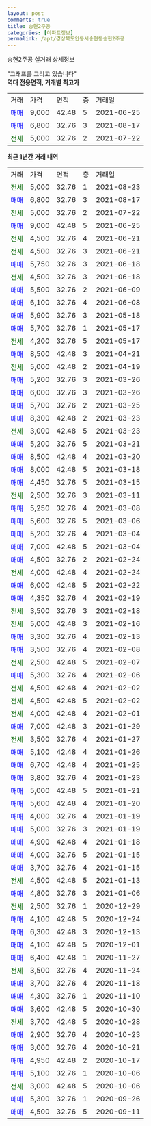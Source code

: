 ```yaml
---
layout: post
comments: true
title: 송현2주공
categories: [아파트정보]
permalink: /apt/경상북도안동시송현동송현2주공
---
```


송현2주공 실거래 상세정보

<script type="text/javascript">
  google.charts.load('current', {'packages':['line', 'corechart']});
  google.charts.setOnLoadCallback(drawChart);

  function drawChart() {
    var data = new google.visualization.DataTable();
    data.addColumn('date', '거래일');
    data.addColumn('number', "매매");
    data.addColumn('number', "전세");
    data.addColumn('number', "전매");

    data.addRows([[new Date(Date.parse("2021-08-23")), null, 5000, null], [new Date(Date.parse("2021-08-17")), 6800, null, null], [new Date(Date.parse("2021-07-22")), null, 5000, null], [new Date(Date.parse("2021-06-25")), 9000, null, null], [new Date(Date.parse("2021-06-21")), null, 4500, null], [new Date(Date.parse("2021-06-21")), null, 4500, null], [new Date(Date.parse("2021-06-18")), 5750, null, null], [new Date(Date.parse("2021-06-18")), null, 4500, null], [new Date(Date.parse("2021-06-09")), 5500, null, null], [new Date(Date.parse("2021-06-08")), 6100, null, null], [new Date(Date.parse("2021-05-18")), 5900, null, null], [new Date(Date.parse("2021-05-17")), 5700, null, null], [new Date(Date.parse("2021-05-17")), null, 4200, null], [new Date(Date.parse("2021-04-21")), 8500, null, null], [new Date(Date.parse("2021-04-19")), null, 5000, null], [new Date(Date.parse("2021-03-26")), 5200, null, null], [new Date(Date.parse("2021-03-26")), 6000, null, null], [new Date(Date.parse("2021-03-25")), 5700, null, null], [new Date(Date.parse("2021-03-23")), 8300, null, null], [new Date(Date.parse("2021-03-23")), null, 3000, null], [new Date(Date.parse("2021-03-21")), 5200, null, null], [new Date(Date.parse("2021-03-20")), 8500, null, null], [new Date(Date.parse("2021-03-18")), 8000, null, null], [new Date(Date.parse("2021-03-15")), 4450, null, null], [new Date(Date.parse("2021-03-11")), null, 2500, null], [new Date(Date.parse("2021-03-08")), 5250, null, null], [new Date(Date.parse("2021-03-06")), 5600, null, null], [new Date(Date.parse("2021-03-04")), 5200, null, null], [new Date(Date.parse("2021-03-04")), 7000, null, null], [new Date(Date.parse("2021-02-24")), 4500, null, null], [new Date(Date.parse("2021-02-24")), null, 4000, null], [new Date(Date.parse("2021-02-22")), 6000, null, null], [new Date(Date.parse("2021-02-19")), 4350, null, null], [new Date(Date.parse("2021-02-18")), null, 3500, null], [new Date(Date.parse("2021-02-16")), null, 5000, null], [new Date(Date.parse("2021-02-13")), 3300, null, null], [new Date(Date.parse("2021-02-08")), 3500, null, null], [new Date(Date.parse("2021-02-07")), null, 2500, null], [new Date(Date.parse("2021-02-06")), 5300, null, null], [new Date(Date.parse("2021-02-02")), null, 4500, null], [new Date(Date.parse("2021-02-02")), null, 4500, null], [new Date(Date.parse("2021-02-01")), null, 4000, null], [new Date(Date.parse("2021-01-29")), 7000, null, null], [new Date(Date.parse("2021-01-27")), null, 3500, null], [new Date(Date.parse("2021-01-26")), 5100, null, null], [new Date(Date.parse("2021-01-25")), 6700, null, null], [new Date(Date.parse("2021-01-23")), 3800, null, null], [new Date(Date.parse("2021-01-21")), 5000, null, null], [new Date(Date.parse("2021-01-20")), 5600, null, null], [new Date(Date.parse("2021-01-19")), 4000, null, null], [new Date(Date.parse("2021-01-19")), 5000, null, null], [new Date(Date.parse("2021-01-18")), 4900, null, null], [new Date(Date.parse("2021-01-15")), 4000, null, null], [new Date(Date.parse("2021-01-15")), 3700, null, null], [new Date(Date.parse("2021-01-13")), null, 4500, null], [new Date(Date.parse("2021-01-06")), 4800, null, null], [new Date(Date.parse("2020-12-29")), null, 2500, null], [new Date(Date.parse("2020-12-24")), 4100, null, null], [new Date(Date.parse("2020-12-13")), 6300, null, null], [new Date(Date.parse("2020-12-01")), 4100, null, null], [new Date(Date.parse("2020-11-27")), 6400, null, null], [new Date(Date.parse("2020-11-24")), null, 3500, null], [new Date(Date.parse("2020-11-18")), 3700, null, null], [new Date(Date.parse("2020-11-10")), 4300, null, null], [new Date(Date.parse("2020-10-30")), 3600, null, null], [new Date(Date.parse("2020-10-28")), null, 3700, null], [new Date(Date.parse("2020-10-23")), 2900, null, null], [new Date(Date.parse("2020-10-21")), 3000, null, null], [new Date(Date.parse("2020-10-17")), 4950, null, null], [new Date(Date.parse("2020-10-06")), 5100, null, null], [new Date(Date.parse("2020-10-06")), null, 3000, null], [new Date(Date.parse("2020-09-26")), 5300, null, null], [new Date(Date.parse("2020-09-11")), 4500, null, null]]);

    var options = {
      hAxis: {
        format: 'yyyy/MM/dd'
      },    
      lineWidth: 0,
      pointsVisible: true,    
      title: '최근 1년간 유형별 실거래가 분포',
      legend: { position: 'bottom' }
    };

    var formatter = new google.visualization.NumberFormat({pattern:'###,###'} );
    formatter.format(data, 1);
    formatter.format(data, 2);
    
    setTimeout(function() {
        var chart = new google.visualization.LineChart(document.getElementById('columnchart_material'));
        chart.draw(data, (options));
        document.getElementById('loading').style.display = 'none';
    }, 200);
  }
</script>


<div id="loading" style="z-index:20; display: block; margin-left: 0px">"그래프를 그리고 있습니다"</div>
<div id="columnchart_material" style="width: 95%; margin-left: 0px; display: block"></div>
<!-- contents start -->
<b>역대 전용면적, 거래별 최고가</b>
<table class="sortable">
    <tr>
      <td>거래</td>
      <td>가격</td>
      <td>면적</td>
      <td>층</td>
      <td>거래일</td>
    </tr>
        <tr>
          <td><a style="color: blue">매매</a></td>
          <td>9,000</td>
          <td>42.48</td>
          <td>5</td>
          <td>2021-06-25</td>
        </tr>            <tr>
          <td><a style="color: blue">매매</a></td>
          <td>6,800</td>
          <td>32.76</td>
          <td>3</td>
          <td>2021-08-17</td>
        </tr>        
        <tr>
              <td><a style="color: darkgreen">전세</a></td>
              <td>5,000</td>
              <td>32.76</td>
              <td>2</td>
              <td>2021-07-22</td>
            </tr>        
    
</table>

<b>최근 1년간 거래 내역</b>

<table class="sortable">
    <tr>
      <td>거래</td>
      <td>가격</td>
      <td>면적</td>
      <td>층</td>
      <td>거래일</td>
    </tr>
    <tr>
      <td><a style="color: darkgreen">전세</a></td>
      <td>5,000</td>
      <td>32.76</td>
      <td>1</td>
      <td>2021-08-23</td>
    </tr>          <tr>
      <td><a style="color: blue">매매</a></td>
      <td>6,800</td>
      <td>32.76</td>
      <td>3</td>
      <td>2021-08-17</td>
    </tr>          <tr>
      <td><a style="color: darkgreen">전세</a></td>
      <td>5,000</td>
      <td>32.76</td>
      <td>2</td>
      <td>2021-07-22</td>
    </tr>          <tr>
      <td><a style="color: blue">매매</a></td>
      <td>9,000</td>
      <td>42.48</td>
      <td>5</td>
      <td>2021-06-25</td>
    </tr>          <tr>
      <td><a style="color: darkgreen">전세</a></td>
      <td>4,500</td>
      <td>32.76</td>
      <td>4</td>
      <td>2021-06-21</td>
    </tr>          <tr>
      <td><a style="color: darkgreen">전세</a></td>
      <td>4,500</td>
      <td>32.76</td>
      <td>3</td>
      <td>2021-06-21</td>
    </tr>          <tr>
      <td><a style="color: blue">매매</a></td>
      <td>5,750</td>
      <td>32.76</td>
      <td>3</td>
      <td>2021-06-18</td>
    </tr>          <tr>
      <td><a style="color: darkgreen">전세</a></td>
      <td>4,500</td>
      <td>32.76</td>
      <td>3</td>
      <td>2021-06-18</td>
    </tr>          <tr>
      <td><a style="color: blue">매매</a></td>
      <td>5,500</td>
      <td>32.76</td>
      <td>2</td>
      <td>2021-06-09</td>
    </tr>          <tr>
      <td><a style="color: blue">매매</a></td>
      <td>6,100</td>
      <td>32.76</td>
      <td>4</td>
      <td>2021-06-08</td>
    </tr>          <tr>
      <td><a style="color: blue">매매</a></td>
      <td>5,900</td>
      <td>32.76</td>
      <td>3</td>
      <td>2021-05-18</td>
    </tr>          <tr>
      <td><a style="color: blue">매매</a></td>
      <td>5,700</td>
      <td>32.76</td>
      <td>1</td>
      <td>2021-05-17</td>
    </tr>          <tr>
      <td><a style="color: darkgreen">전세</a></td>
      <td>4,200</td>
      <td>32.76</td>
      <td>5</td>
      <td>2021-05-17</td>
    </tr>          <tr>
      <td><a style="color: blue">매매</a></td>
      <td>8,500</td>
      <td>42.48</td>
      <td>3</td>
      <td>2021-04-21</td>
    </tr>          <tr>
      <td><a style="color: darkgreen">전세</a></td>
      <td>5,000</td>
      <td>42.48</td>
      <td>2</td>
      <td>2021-04-19</td>
    </tr>          <tr>
      <td><a style="color: blue">매매</a></td>
      <td>5,200</td>
      <td>32.76</td>
      <td>3</td>
      <td>2021-03-26</td>
    </tr>          <tr>
      <td><a style="color: blue">매매</a></td>
      <td>6,000</td>
      <td>32.76</td>
      <td>3</td>
      <td>2021-03-26</td>
    </tr>          <tr>
      <td><a style="color: blue">매매</a></td>
      <td>5,700</td>
      <td>32.76</td>
      <td>2</td>
      <td>2021-03-25</td>
    </tr>          <tr>
      <td><a style="color: blue">매매</a></td>
      <td>8,300</td>
      <td>42.48</td>
      <td>2</td>
      <td>2021-03-23</td>
    </tr>          <tr>
      <td><a style="color: darkgreen">전세</a></td>
      <td>3,000</td>
      <td>42.48</td>
      <td>5</td>
      <td>2021-03-23</td>
    </tr>          <tr>
      <td><a style="color: blue">매매</a></td>
      <td>5,200</td>
      <td>32.76</td>
      <td>5</td>
      <td>2021-03-21</td>
    </tr>          <tr>
      <td><a style="color: blue">매매</a></td>
      <td>8,500</td>
      <td>42.48</td>
      <td>4</td>
      <td>2021-03-20</td>
    </tr>          <tr>
      <td><a style="color: blue">매매</a></td>
      <td>8,000</td>
      <td>42.48</td>
      <td>5</td>
      <td>2021-03-18</td>
    </tr>          <tr>
      <td><a style="color: blue">매매</a></td>
      <td>4,450</td>
      <td>32.76</td>
      <td>5</td>
      <td>2021-03-15</td>
    </tr>          <tr>
      <td><a style="color: darkgreen">전세</a></td>
      <td>2,500</td>
      <td>32.76</td>
      <td>3</td>
      <td>2021-03-11</td>
    </tr>          <tr>
      <td><a style="color: blue">매매</a></td>
      <td>5,250</td>
      <td>32.76</td>
      <td>4</td>
      <td>2021-03-08</td>
    </tr>          <tr>
      <td><a style="color: blue">매매</a></td>
      <td>5,600</td>
      <td>32.76</td>
      <td>5</td>
      <td>2021-03-06</td>
    </tr>          <tr>
      <td><a style="color: blue">매매</a></td>
      <td>5,200</td>
      <td>32.76</td>
      <td>4</td>
      <td>2021-03-04</td>
    </tr>          <tr>
      <td><a style="color: blue">매매</a></td>
      <td>7,000</td>
      <td>42.48</td>
      <td>5</td>
      <td>2021-03-04</td>
    </tr>          <tr>
      <td><a style="color: blue">매매</a></td>
      <td>4,500</td>
      <td>32.76</td>
      <td>2</td>
      <td>2021-02-24</td>
    </tr>          <tr>
      <td><a style="color: darkgreen">전세</a></td>
      <td>4,000</td>
      <td>42.48</td>
      <td>4</td>
      <td>2021-02-24</td>
    </tr>          <tr>
      <td><a style="color: blue">매매</a></td>
      <td>6,000</td>
      <td>42.48</td>
      <td>5</td>
      <td>2021-02-22</td>
    </tr>          <tr>
      <td><a style="color: blue">매매</a></td>
      <td>4,350</td>
      <td>32.76</td>
      <td>4</td>
      <td>2021-02-19</td>
    </tr>          <tr>
      <td><a style="color: darkgreen">전세</a></td>
      <td>3,500</td>
      <td>32.76</td>
      <td>3</td>
      <td>2021-02-18</td>
    </tr>          <tr>
      <td><a style="color: darkgreen">전세</a></td>
      <td>5,000</td>
      <td>42.48</td>
      <td>3</td>
      <td>2021-02-16</td>
    </tr>          <tr>
      <td><a style="color: blue">매매</a></td>
      <td>3,300</td>
      <td>32.76</td>
      <td>4</td>
      <td>2021-02-13</td>
    </tr>          <tr>
      <td><a style="color: blue">매매</a></td>
      <td>3,500</td>
      <td>32.76</td>
      <td>4</td>
      <td>2021-02-08</td>
    </tr>          <tr>
      <td><a style="color: darkgreen">전세</a></td>
      <td>2,500</td>
      <td>42.48</td>
      <td>5</td>
      <td>2021-02-07</td>
    </tr>          <tr>
      <td><a style="color: blue">매매</a></td>
      <td>5,300</td>
      <td>32.76</td>
      <td>4</td>
      <td>2021-02-06</td>
    </tr>          <tr>
      <td><a style="color: darkgreen">전세</a></td>
      <td>4,500</td>
      <td>42.48</td>
      <td>4</td>
      <td>2021-02-02</td>
    </tr>          <tr>
      <td><a style="color: darkgreen">전세</a></td>
      <td>4,500</td>
      <td>42.48</td>
      <td>5</td>
      <td>2021-02-02</td>
    </tr>          <tr>
      <td><a style="color: darkgreen">전세</a></td>
      <td>4,000</td>
      <td>42.48</td>
      <td>4</td>
      <td>2021-02-01</td>
    </tr>          <tr>
      <td><a style="color: blue">매매</a></td>
      <td>7,000</td>
      <td>42.48</td>
      <td>3</td>
      <td>2021-01-29</td>
    </tr>          <tr>
      <td><a style="color: darkgreen">전세</a></td>
      <td>3,500</td>
      <td>32.76</td>
      <td>4</td>
      <td>2021-01-27</td>
    </tr>          <tr>
      <td><a style="color: blue">매매</a></td>
      <td>5,100</td>
      <td>42.48</td>
      <td>4</td>
      <td>2021-01-26</td>
    </tr>          <tr>
      <td><a style="color: blue">매매</a></td>
      <td>6,700</td>
      <td>42.48</td>
      <td>4</td>
      <td>2021-01-25</td>
    </tr>          <tr>
      <td><a style="color: blue">매매</a></td>
      <td>3,800</td>
      <td>32.76</td>
      <td>4</td>
      <td>2021-01-23</td>
    </tr>          <tr>
      <td><a style="color: blue">매매</a></td>
      <td>5,000</td>
      <td>42.48</td>
      <td>5</td>
      <td>2021-01-21</td>
    </tr>          <tr>
      <td><a style="color: blue">매매</a></td>
      <td>5,600</td>
      <td>42.48</td>
      <td>4</td>
      <td>2021-01-20</td>
    </tr>          <tr>
      <td><a style="color: blue">매매</a></td>
      <td>4,000</td>
      <td>32.76</td>
      <td>4</td>
      <td>2021-01-19</td>
    </tr>          <tr>
      <td><a style="color: blue">매매</a></td>
      <td>5,000</td>
      <td>32.76</td>
      <td>3</td>
      <td>2021-01-19</td>
    </tr>          <tr>
      <td><a style="color: blue">매매</a></td>
      <td>4,900</td>
      <td>42.48</td>
      <td>4</td>
      <td>2021-01-18</td>
    </tr>          <tr>
      <td><a style="color: blue">매매</a></td>
      <td>4,000</td>
      <td>32.76</td>
      <td>5</td>
      <td>2021-01-15</td>
    </tr>          <tr>
      <td><a style="color: blue">매매</a></td>
      <td>3,700</td>
      <td>32.76</td>
      <td>4</td>
      <td>2021-01-15</td>
    </tr>          <tr>
      <td><a style="color: darkgreen">전세</a></td>
      <td>4,500</td>
      <td>42.48</td>
      <td>5</td>
      <td>2021-01-13</td>
    </tr>          <tr>
      <td><a style="color: blue">매매</a></td>
      <td>4,800</td>
      <td>32.76</td>
      <td>3</td>
      <td>2021-01-06</td>
    </tr>          <tr>
      <td><a style="color: darkgreen">전세</a></td>
      <td>2,500</td>
      <td>32.76</td>
      <td>1</td>
      <td>2020-12-29</td>
    </tr>          <tr>
      <td><a style="color: blue">매매</a></td>
      <td>4,100</td>
      <td>42.48</td>
      <td>5</td>
      <td>2020-12-24</td>
    </tr>          <tr>
      <td><a style="color: blue">매매</a></td>
      <td>6,300</td>
      <td>42.48</td>
      <td>3</td>
      <td>2020-12-13</td>
    </tr>          <tr>
      <td><a style="color: blue">매매</a></td>
      <td>4,100</td>
      <td>42.48</td>
      <td>5</td>
      <td>2020-12-01</td>
    </tr>          <tr>
      <td><a style="color: blue">매매</a></td>
      <td>6,400</td>
      <td>42.48</td>
      <td>1</td>
      <td>2020-11-27</td>
    </tr>          <tr>
      <td><a style="color: darkgreen">전세</a></td>
      <td>3,500</td>
      <td>32.76</td>
      <td>4</td>
      <td>2020-11-24</td>
    </tr>          <tr>
      <td><a style="color: blue">매매</a></td>
      <td>3,700</td>
      <td>32.76</td>
      <td>4</td>
      <td>2020-11-18</td>
    </tr>          <tr>
      <td><a style="color: blue">매매</a></td>
      <td>4,300</td>
      <td>32.76</td>
      <td>1</td>
      <td>2020-11-10</td>
    </tr>          <tr>
      <td><a style="color: blue">매매</a></td>
      <td>3,600</td>
      <td>42.48</td>
      <td>5</td>
      <td>2020-10-30</td>
    </tr>          <tr>
      <td><a style="color: darkgreen">전세</a></td>
      <td>3,700</td>
      <td>42.48</td>
      <td>5</td>
      <td>2020-10-28</td>
    </tr>          <tr>
      <td><a style="color: blue">매매</a></td>
      <td>2,900</td>
      <td>32.76</td>
      <td>4</td>
      <td>2020-10-23</td>
    </tr>          <tr>
      <td><a style="color: blue">매매</a></td>
      <td>3,000</td>
      <td>32.76</td>
      <td>4</td>
      <td>2020-10-21</td>
    </tr>          <tr>
      <td><a style="color: blue">매매</a></td>
      <td>4,950</td>
      <td>42.48</td>
      <td>2</td>
      <td>2020-10-17</td>
    </tr>          <tr>
      <td><a style="color: blue">매매</a></td>
      <td>5,100</td>
      <td>32.76</td>
      <td>1</td>
      <td>2020-10-06</td>
    </tr>          <tr>
      <td><a style="color: darkgreen">전세</a></td>
      <td>3,000</td>
      <td>42.48</td>
      <td>5</td>
      <td>2020-10-06</td>
    </tr>          <tr>
      <td><a style="color: blue">매매</a></td>
      <td>5,300</td>
      <td>32.76</td>
      <td>1</td>
      <td>2020-09-26</td>
    </tr>          <tr>
      <td><a style="color: blue">매매</a></td>
      <td>4,500</td>
      <td>32.76</td>
      <td>5</td>
      <td>2020-09-11</td>
    </tr>      </table>
<!-- contents end -->    

